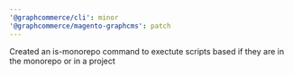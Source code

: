 ```yaml
---
'@graphcommerce/cli': minor
'@graphcommerce/magento-graphcms': patch
---
```


Created an is-monorepo command to exectute scripts based if they are in the monorepo or in a project
